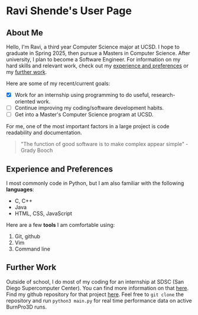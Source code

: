 # Ravi Shende's User Page

## About Me
Hello, I'm Ravi, a third year Computer Science major at UCSD. I hope to graduate in Spring 2025, then pursue a Masters in Computer Science. After university, I plan to become a Software Engineer. For information on my hard skills and relevant work, check out my [experience and preferences](#experiences-and-preferences) or my [further work](#further-work).

Here are some of my recent/current goals:
- [x] Work for an internship using programming to do useful, research-oriented work.
- [ ] Continue improving my coding/software development habits.
- [ ] Get into a Master's Computer Science program at UCSD.

For me, one of the most important factors in a large project is code readability and documentation.
> "The function of good software is to make complex appear simple" - Grady Booch

## Experience and Preferences
I most commonly code in Python, but I am also familiar with the following **languages**:
- C, C++
- Java
- HTML, CSS, JavaScript

Here are a few **tools** I am comfortable using:
1. Git, github
2. Vim
3. Command line

## Further Work
Outside of school, I do most of my coding for an internship at SDSC (San Diego Supercomputer Center). You can find more information on that [here](sdsc_internship.md). Find my github repository for that project [here](https://github.com/ravishende/grafana_data_retrieval). Feel free to `git clone` the repository and run `python3 main.py` for real time performance data on active BurnPro3D runs.
